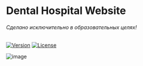 # Dental Hospital Website

###### Сделано исключительно в образовательных целях!

[![Version](https://img.shields.io/badge/plaform-Windows-green)](https://www.microsoft.com/en-us/windows)
[![License](https://img.shields.io/badge/License-Apache%202.0-blue.svg)](https://opensource.org/licenses/Apache-2.0)  


![image](https://user-images.githubusercontent.com/78092726/194292675-bd5b4fd1-825c-4851-986e-ec7ee996d396.png)

